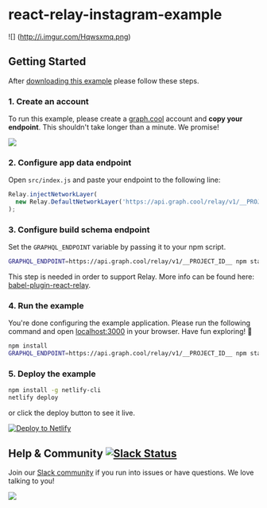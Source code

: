 # react-relay-instagram-example

![] (http://i.imgur.com/Hqwsxmq.png)

## Getting Started

After [downloading this example](https://github.com/graphcool-examples/react-relay-instagram-example/archive/master.zip) please follow these steps.

### 1. Create an account

To run this example, please create a [graph.cool](http://graph.cool) account and **copy your endpoint**. This shouldn't take longer than a minute. We promise!

![](https://i.gyazo.com/a0fb8e342ec9844e466cd6dc0a27516d.gif)


### 2. Configure app data endpoint

Open `src/index.js` and paste your endpoint to the following line:

```js
Relay.injectNetworkLayer(
  new Relay.DefaultNetworkLayer('https://api.graph.cool/relay/v1/__PROJECT_ID__')
);
```

### 3. Configure build schema endpoint

Set the `GRAPHQL_ENDPOINT` variable by passing it to your npm script.

```sh
GRAPHQL_ENDPOINT=https://api.graph.cool/relay/v1/__PROJECT_ID__ npm start
```

This step is needed in order to support Relay. More info can be found here: [babel-plugin-react-relay](https://github.com/graphcool/babel-plugin-react-relay).


### 4. Run the example

You're done configuring the example application. Please run the following command and open [localhost:3000](http://localhost:3000) in your browser. Have fun exploring! 🎉

```sh
npm install
GRAPHQL_ENDPOINT=https://api.graph.cool/relay/v1/__PROJECT_ID__ npm start
```

### 5. Deploy the example

```sh
npm install -g netlify-cli
netlify deploy
```

or click the deploy button to see it live.

[![Deploy to Netlify](https://www.netlify.com/img/deploy/button.svg)](https://app.netlify.com/start/deploy?repository=https://github.com/graphcool-examples/react-relay-instagram-example)

## Help & Community [![Slack Status](https://slack.graph.cool/badge.svg)](https://slack.graph.cool)

Join our [Slack community](http://slack.graph.cool/) if you run into issues or have questions. We love talking to you!

![](http://i.imgur.com/5RHR6Ku.png)
